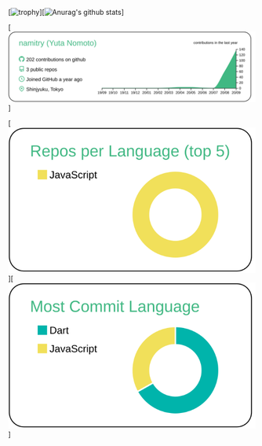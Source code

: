 [![trophy](https://github-profile-trophy.vercel.app/?username=namitry&rank=S,AAA,AA,A)][![Anurag's github stats](https://github-readme-stats.vercel.app/api?username=namitry)]

[![](https://raw.githubusercontent.com/namitry/namitry/master/profile-summary-card-output/vue/0-profile-details.svg)]

[![](https://raw.githubusercontent.com/namitry/namitry/master/profile-summary-card-output/vue/1-repos-per-language.svg)][![](https://raw.githubusercontent.com/namitry/namitry/master/profile-summary-card-output/vue/2-most-commit-language.svg)]

<!--
**namitry/namitry** is a ✨ _special_ ✨ repository because its `README.md` (this file) appears on your GitHub profile.

Here are some ideas to get you started:

- 🔭 I’m currently working on ...
- 🌱 I’m currently learning ...
- 👯 I’m looking to collaborate on ...
- 🤔 I’m looking for help with ...
- 💬 Ask me about ...
- 📫 How to reach me: ...
- 😄 Pronouns: ...
- ⚡ Fun fact: ...
-->

